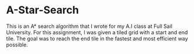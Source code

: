 # A-Star-Search

This is an A* search algorithm that I wrote for my A.I class at Full Sail University. For this assignment, I was given a tiled grid with a start and end tile. The goal was to reach the end tile in the fastest and most efficient way possible. 